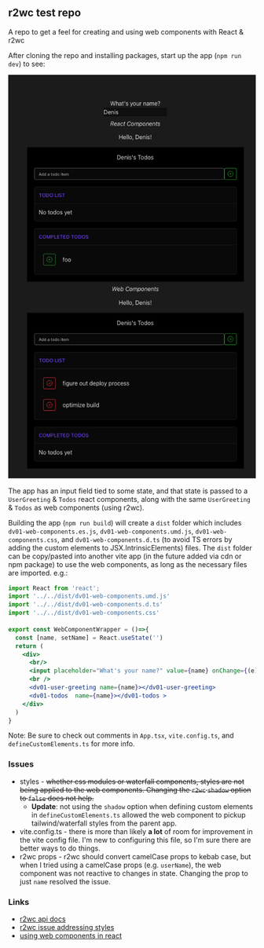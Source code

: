 ## r2wc test repo
A repo to get a feel for creating and using web components with React & r2wc

After cloning the repo and installing packages, start up the app (`npm run dev`) to see:

![readme.png](readme.png)

The app has an input field tied to some state, and that state is passed to a `UserGreeting` & `Todos` react components, 
along with the same `UserGreeting` & `Todos` as web components (using r2wc).

Building the app (`npm run build`) will create a `dist` folder which includes `dv01-web-components.es.js`, `dv01-web-components.umd.js`, 
`dv01-web-components.css`, and `dv01-web-components.d.ts` (to avoid TS errors by adding the custom elements to JSX.IntrinsicElements) files.
The `dist` folder can be copy/pasted into another vite app (in the future added via cdn or npm package) to use the web components, 
as long as the necessary files are imported. 
e.g.:
```jsx
import React from 'react';
import '../../dist/dv01-web-components.umd.js'
import '../../dist/dv01-web-components.d.ts'
import '../../dist/dv01-web-components.css'

export const WebComponentWrapper = ()=>{
  const [name, setName] = React.useState('')
  return (
    <div>
      <br/>
      <input placeholder="What's your name?" value={name} onChange={(e)=>setName(e.target.value)}/>
      <br />
      <dv01-user-greeting name={name}></dv01-user-greeting>
      <dv01-todos  name={name}></dv01-todos >
    </div>
  )
}
```

Note: Be sure to check out comments in `App.tsx`, `vite.config.ts`, and `defineCustomElements.ts` for more info.


### Issues
- styles - ~~whether css modules or waterfall components, styles are not being applied to the web components. Changing the `r2wc` `shadow` option to `false` does not help.~~ 
    - **Update**: not using the `shadow` option when defining custom elements in `defineCustomElements.ts` allowed the web component to pickup tailwind/waterfall styles from the parent app.
- vite.config.ts - there is more than likely **a lot** of room for improvement in the vite config file. I'm new to configuring this file, so I'm sure there are better ways to do things.
- r2wc props - r2wc should convert camelCase props to kebab case, but when I tried using a camelCase props (e.g. `userName`), the web component was not reactive to changes in state.  Changing the prop to just `name` resolved the issue.


### Links
- [r2wc api docs](https://github.com/bitovi/react-to-web-component/blob/main/docs/api.md)
- [r2wc issue addressing styles](https://github.com/bitovi/react-to-web-component/issues/147#issuecomment-1818009509)
- [using web components in react](https://css-tricks.com/3-approaches-to-integrate-react-with-custom-elements/)
